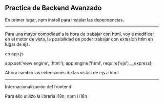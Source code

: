 ## Practica de Backend Avanzado

En primer lugar, npm install para instalar las dependencias.

--------

Para una mayor comodidad a la hora de trabajar con html, voy a modificar en el motor de vista, la posibilidad de poder trabajar con extesion htlm en lugar de ejs.

en app.js

app.set('view engine', 'html');
app.engine('html', require('ejs').__express);

Ahora cambio las extensiones de las vistas de ejs a html

---------

Internacionalización del frontend

Para ello utilizo la libreria i18n, npm i i18n